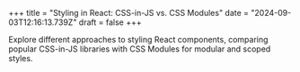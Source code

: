 +++
title = "Styling in React: CSS-in-JS vs. CSS Modules"
date = "2024-09-03T12:16:13.739Z"
draft = false
+++

  Explore different approaches to styling React components, comparing popular CSS-in-JS libraries with CSS Modules for modular and scoped styles.
        